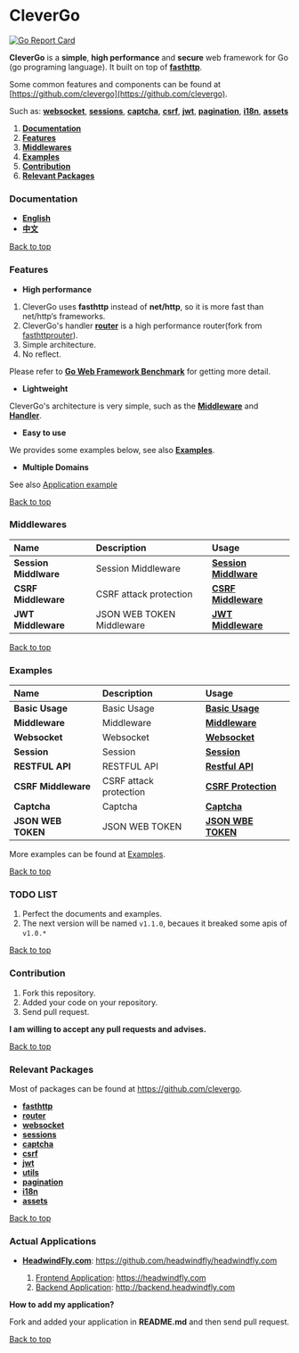 # CleverGo
[![Go Report Card](https://goreportcard.com/badge/github.com/headwindfly/clevergo)](https://goreportcard.com/report/github.com/headwindfly/clevergo)


**CleverGo** is a **simple**, **high performance** and **secure** web framework for Go (go programing language).
It built on top of [**fasthttp**](https://github.com/valyala/fasthttp).

Some common features and components can be found at [https://github.com/clevergo](https://github.com/clevergo).

Such as: [**websocket**](https://github.com/clevergo/websocket), 
[**sessions**](https://github.com/clevergo/sessions), 
[**captcha**](https://github.com/clevergo/captcha), 
[**csrf**](https://github.com/clevergo/csrf), 
[**jwt**](https://github.com/clevergo/jwt),
[**pagination**](https://github.com/clevergo/pagination),
[**i18n**](https://github.com/clevergo/i18n),
[**assets**](https://github.com/clevergo/assets)

1. [**Documentation**](#documentation)
2. [**Features**](#features)
3. [**Middlewares**](#middlewares)
3. [**Examples**](#examples)
4. [**Contribution**](#contribution)
5. [**Relevant Packages**](#relevant-packages)


### Documentation
- [**English**](docs/en)
- [**中文**](docs/zh)

[Back to top](#readme)


### Features
- **High performance**

1. CleverGo uses **fasthttp** instead of **net/http**, so it is more fast than net/http‘s frameworks.
2. CleverGo's handler [**router**](https://github.com/clevergo/router) is a high performance router(fork from [fasthttprouter](https://github.com/buaazp/fasthttprouter)).
3. Simple architecture.
4. No reflect.

Please refer to [**Go Web Framework Benchmark**](https://github.com/smallnest/go-web-framework-benchmark) for getting more detail.

- **Lightweight**

CleverGo's architecture is very simple, such as the [**Middleware**](middleware.go) and [**Handler**](handler.go).

- **Easy to use**

We provides some examples below, see also [**Examples**](#examples).

- **Multiple Domains**

See also [Application example](examples/application)

[Back to top](#readme)


### Middlewares

| Name                 | Description                                   | Usage                                                                              |
| :---                 | :---------------------------------------------| :----------------------------------------------------------------------------------|
| **Session Middlware**| Session Middleware                            | [**Session Middlware**](middlewares/session)                                       |
| **CSRF Middleware**  | CSRF attack protection                        | [**CSRF Middleware**](middlewares/csrf)                                            |
| **JWT Middleware**   | JSON WEB TOKEN Middleware                     | [**JWT Middleware**](middlewares/jwt)                                              |                       

[Back to top](#readme)

### Examples

| Name                 | Description                                   | Usage                                                                              |
| :---                 | :---------------------------------------------| :----------------------------------------------------------------------------------|
| **Basic Usage**      | Basic Usage                                   | [**Basic Usage**](examples/basic)                                                  |
| **Middleware**       | Middleware                                    | [**Middleware**](examples/middleware)                                              |
| **Websocket**        | Websocket                                     | [**Websocket**](examples/websocket)                                                |
| **Session**          | Session                                       | [**Session**](examples/session)                                                    |
| **RESTFUL API**      | RESTFUL API                                   | [**Restful API**](examples/restful)                                                |
| **CSRF Middleware**  | CSRF attack protection                        | [**CSRF Protection**](examples/csrf)                                               |
| **Captcha**          | Captcha                                       | [**Captcha**](examples/captcha)                                                    |
| **JSON WEB TOKEN**   | JSON WEB TOKEN                                | [**JSON WBE TOKEN**](examples/jwt)                                                 |

More examples can be found at [Examples](examples).

[Back to top](#readme)


### TODO LIST
1. Perfect the documents and examples.
2. The next version will be named `v1.1.0`, becaues it breaked some apis of `v1.0.*`

[Back to top](#readme)


### Contribution
1. Fork this repository.
2. Added your code on your repository.
3. Send pull request.

**I am willing to accept any pull requests and advises.**

[Back to top](#readme)


### Relevant Packages
Most of packages can be found at https://github.com/clevergo.

- [**fasthttp**](https://github.com/valyala/fasthttp)
- [**router**](https://github.com/clevergo/router)
- [**websocket**](https://github.com/clevergo/websocket)
- [**sessions**](https://github.com/clevergo/sessions)
- [**captcha**](https://github.com/clevergo/captcha)
- [**csrf**](https://github.com/clevergo/csrf)
- [**jwt**](https://github.com/clevergo/jwt)
- [**utils**](https://github.com/clevergo/utils)
- [**pagination**](https://github.com/clevergo/pagination)
- [**i18n**](https://github.com/clevergo/i18n)
- [**assets**](https://github.com/clevergo/assets)

[Back to top](#readme)


### Actual Applications
- [**HeadwindFly.com**](https://github.com/headwindfly/headwindfly.com): https://github.com/headwindfly/headwindfly.com

    1. [Frontend Application](https://headwindfly.com): https://headwindfly.com 
    2. [Backend Application](http://backend.headwindfly.com): http://backend.headwindfly.com 

**How to add my application?**

Fork and added your application in **README.md** and then send pull request.

[Back to top](#readme)

